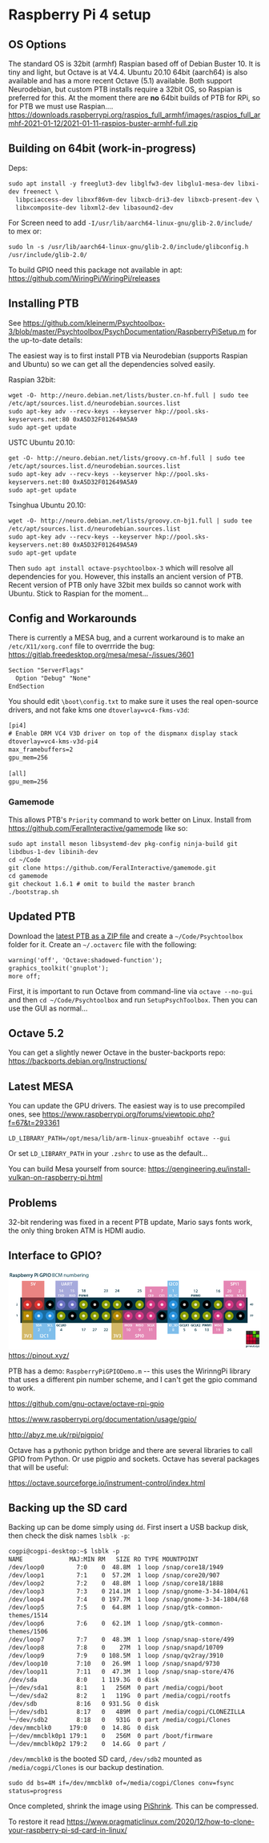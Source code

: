 # Raspberry Pi 4 setup #

## OS Options ##
The standard OS is 32bit (armhf) Raspian based off of Debian Buster 10. It is tiny and light, but Octave is at V4.4. Ubuntu 20.10 64bit (aarch64) is also available and has a more recent Octave (5.1) available. Both support Neurodebian, but custom PTB installs require a 32bit OS, so Raspian is preferred for this. At the moment there are **no** 64bit builds of PTB for RPi, so for PTB we must use Raspian.... https://downloads.raspberrypi.org/raspios_full_armhf/images/raspios_full_armhf-2021-01-12/2021-01-11-raspios-buster-armhf-full.zip

## Building on 64bit (work-in-progress)


Deps:

```
sudo apt install -y freeglut3-dev libglfw3-dev libglu1-mesa-dev libxi-dev freenect \
  libpciaccess-dev libxxf86vm-dev libxcb-dri3-dev libxcb-present-dev \
  libxcomposite-dev libxml2-dev libasound2-dev 
```

For Screen need to add `-I/usr/lib/aarch64-linux-gnu/glib-2.0/include/` to mex or:

```
sudo ln -s /usr/lib/aarch64-linux-gnu/glib-2.0/include/glibconfig.h /usr/include/glib-2.0/
```

To build GPIO need this package not available in apt: https://github.com/WiringPi/WiringPi/releases

## Installing PTB ##

See https://github.com/kleinerm/Psychtoolbox-3/blob/master/Psychtoolbox/PsychDocumentation/RaspberryPiSetup.m for the up-to-date details:

The easiest way is to first install PTB via Neurodebian (supports Raspian and Ubuntu) so we can get all the dependencies solved easily. 

Raspian 32bit:
```
wget -O- http://neuro.debian.net/lists/buster.cn-hf.full | sudo tee /etc/apt/sources.list.d/neurodebian.sources.list
sudo apt-key adv --recv-keys --keyserver hkp://pool.sks-keyservers.net:80 0xA5D32F012649A5A9
sudo apt-get update
```

USTC Ubuntu 20.10:
```
get -O- http://neuro.debian.net/lists/groovy.cn-hf.full | sudo tee /etc/apt/sources.list.d/neurodebian.sources.list
sudo apt-key adv --recv-keys --keyserver hkp://pool.sks-keyservers.net:80 0xA5D32F012649A5A9
sudo apt-get update
```

Tsinghua Ubuntu 20.10:
```
wget -O- http://neuro.debian.net/lists/groovy.cn-bj1.full | sudo tee /etc/apt/sources.list.d/neurodebian.sources.list
sudo apt-key adv --recv-keys --keyserver hkp://pool.sks-keyservers.net:80 0xA5D32F012649A5A9
sudo apt-get update
```

Then `sudo apt install octave-psychtoolbox-3` which will resolve all dependencies for you. However, this installs an ancient version of PTB. Recent version of PTB only have 32bit mex builds so cannot work with Ubuntu.  Stick to Raspian for the moment...

## Config and Workarounds ##

There is currently a MESA bug, and a current workaround is to make an `/etc/X11/xorg.conf` file to overrride the bug: https://gitlab.freedesktop.org/mesa/mesa/-/issues/3601

```
Section "ServerFlags"
  Option "Debug" "None"
EndSection
```

You should edit `\boot\config.txt` to make sure it uses the real open-source drivers, and not fake kms one `dtoverlay=vc4-fkms-v3d`:

```
[pi4]
# Enable DRM VC4 V3D driver on top of the dispmanx display stack
dtoverlay=vc4-kms-v3d-pi4
max_framebuffers=2
gpu_mem=256

[all]
gpu_mem=256
```

### Gamemode ###
This allows PTB's `Priority` command to work better on Linux. Install from https://github.com/FeralInteractive/gamemode like so:

```
sudo apt install meson libsystemd-dev pkg-config ninja-build git libdbus-1-dev libinih-dev
cd ~/Code
git clone https://github.com/FeralInteractive/gamemode.git
cd gamemode
git checkout 1.6.1 # omit to build the master branch
./bootstrap.sh
```

## Updated PTB ##

Download the [latest PTB as a ZIP file](https://github.com/kleinerm/Psychtoolbox-3/archive/master.zip) and create a `~/Code/Psychtoolbox` folder for it. Create an `~/.octaverc` file with the following:

```
warning('off', 'Octave:shadowed-function');
graphics_toolkit('gnuplot');
more off;
```

First, it is important to run Octave from command-line via `octave --no-gui` and then `cd ~/Code/Psychtoolbox` and run `SetupPsychToolbox`. Then you can use the GUI as normal...

## Octave 5.2

You can get a slightly newer Octave in the buster-backports repo: https://backports.debian.org/Instructions/

## Latest MESA

You can update the GPU drivers. The easiest way is to use precompiled ones, see https://www.raspberrypi.org/forums/viewtopic.php?f=67&t=293361 

```
LD_LIBRARY_PATH=/opt/mesa/lib/arm-linux-gnueabihf octave --gui
```
Or set `LD_LIBRARY_PATH` in your `.zshrc` to use as the default...

You can build Mesa yourself from source: https://qengineering.eu/install-vulkan-on-raspberry-pi.html

## Problems

32-bit rendering was fixed in a recent PTB update, Mario says fonts work, the only thing broken ATM is HDMI audio.

## Interface to GPIO?

![](https://raw.githubusercontent.com/Gadgetoid/Pinout.xyz/master/resources/raspberry-pi-pinout.png)
https://pinout.xyz/

PTB has a demo: `RaspberryPiGPIODemo.m` -- this uses the WirinngPi library that uses a different pin number scheme, and I can't get the gpio command to work.

https://github.com/gnu-octave/octave-rpi-gpio

https://www.raspberrypi.org/documentation/usage/gpio/

http://abyz.me.uk/rpi/pigpio/

Octave has a pythonic python bridge and there are several libraries to call GPIO from Python. Or use pigpio and sockets. Octave has several packages that will be useful:

https://octave.sourceforge.io/instrument-control/index.html



## Backing up the SD card

Backing up can be dome simply using `dd`. First insert a USB backup disk, then check the disk names `lsblk -p`:

```
cogpi@cogpi-desktop:~$ lsblk -p
NAME             MAJ:MIN RM   SIZE RO TYPE MOUNTPOINT
/dev/loop0         7:0    0  48.8M  1 loop /snap/core18/1949
/dev/loop1         7:1    0  57.2M  1 loop /snap/core20/907
/dev/loop2         7:2    0  48.8M  1 loop /snap/core18/1888
/dev/loop3         7:3    0 214.1M  1 loop /snap/gnome-3-34-1804/61
/dev/loop4         7:4    0 197.7M  1 loop /snap/gnome-3-34-1804/68
/dev/loop5         7:5    0  64.8M  1 loop /snap/gtk-common-themes/1514
/dev/loop6         7:6    0  62.1M  1 loop /snap/gtk-common-themes/1506
/dev/loop7         7:7    0  48.3M  1 loop /snap/snap-store/499
/dev/loop8         7:8    0    27M  1 loop /snap/snapd/10709
/dev/loop9         7:9    0 108.5M  1 loop /snap/qv2ray/3910
/dev/loop10        7:10   0  26.9M  1 loop /snap/snapd/9730
/dev/loop11        7:11   0  47.3M  1 loop /snap/snap-store/476
/dev/sda           8:0    1 119.3G  0 disk 
├─/dev/sda1        8:1    1   256M  0 part /media/cogpi/boot
└─/dev/sda2        8:2    1   119G  0 part /media/cogpi/rootfs
/dev/sdb           8:16   0 931.5G  0 disk 
├─/dev/sdb1        8:17   0   489M  0 part /media/cogpi/CLONEZILLA
└─/dev/sdb2        8:18   0   931G  0 part /media/cogpi/Clones
/dev/mmcblk0     179:0    0  14.8G  0 disk 
├─/dev/mmcblk0p1 179:1    0   256M  0 part /boot/firmware
└─/dev/mmcblk0p2 179:2    0  14.6G  0 part /
```

`/dev/mmcblk0` is the booted SD card, `/dev/sdb2` mounted as `/media/cogpi/Clones` is our backup destination.

```
sudo dd bs=4M if=/dev/mmcblk0 of=/media/cogpi/Clones conv=fsync status=progress
```

Once completed, shrink the image using [PiShrink](https://github.com/Drewsif/PiShrink). This can be compressed. 

To restore it read https://www.pragmaticlinux.com/2020/12/how-to-clone-your-raspberry-pi-sd-card-in-linux/




